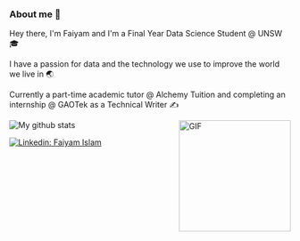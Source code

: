 ### About me :milky_way:

Hey there, I'm Faiyam and I'm a Final Year Data Science Student @ UNSW 🎓 

I have a passion for data and the technology we use to improve the world we live in :earth_asia:

Currently a part-time academic tutor @ Alchemy Tuition and completing an internship @ GAOTek as a Technical Writer :writing_hand:

<img align="right" alt="GIF" height="200px" src="https://media.giphy.com/media/UTek0q3N8osh8agH4Y/giphy.gif" />
<img align="center" src="https://github-readme-streak-stats.herokuapp.com?user=iamfaiyam&hide_border=false&date_format=M%20j%5B%2C%20Y%5D" alt="My github stats" />

[![Linkedin: Faiyam Islam](https://img.shields.io/badge/-Faiyam_Islam-blue?style=flat-square&logo=Linkedin&logoColor=white&link=https://www.linkedin.com/in/faiyamislam/)](https://www.linkedin.com/in/faiyamislam/)

